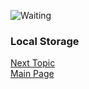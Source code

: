 ![Waiting](https://images.unsplash.com/photo-1543556153-01d3c066a72a?ixlib=rb-1.2.1&ixid=eyJhcHBfaWQiOjEyMDd9&auto=format&fit=crop&w=500&q=60)

### Local Storage
[Next Topic](class-14.md)  
[Main Page](README.md)